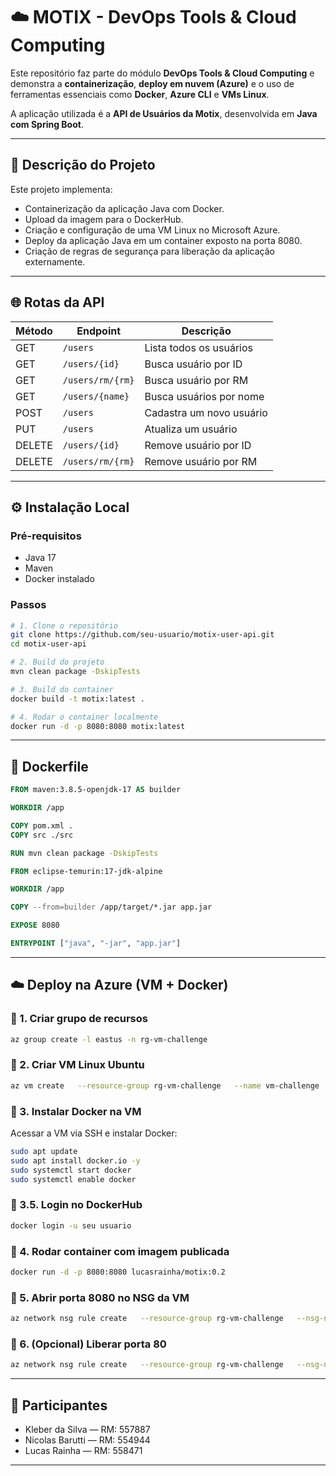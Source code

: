 # ☁️ MOTIX - DevOps Tools & Cloud Computing

Este repositório faz parte do módulo **DevOps Tools & Cloud Computing** e demonstra a **containerização**, **deploy em nuvem (Azure)** e o uso de ferramentas essenciais como **Docker**, **Azure CLI** e **VMs Linux**.

A aplicação utilizada é a **API de Usuários da Motix**, desenvolvida em **Java com Spring Boot**.

---

## 📌 Descrição do Projeto

Este projeto implementa:
- Containerização da aplicação Java com Docker.
- Upload da imagem para o DockerHub.
- Criação e configuração de uma VM Linux no Microsoft Azure.
- Deploy da aplicação Java em um container exposto na porta 8080.
- Criação de regras de segurança para liberação da aplicação externamente.

---

## 🌐 Rotas da API

| Método | Endpoint                      | Descrição                       |
|--------|-------------------------------|----------------------------------|
| GET    | `/users`                      | Lista todos os usuários          |
| GET    | `/users/{id}`                 | Busca usuário por ID             |
| GET    | `/users/rm/{rm}`              | Busca usuário por RM             |
| GET    | `/users/{name}`               | Busca usuários por nome          |
| POST   | `/users`                      | Cadastra um novo usuário         |
| PUT    | `/users`                      | Atualiza um usuário              |
| DELETE | `/users/{id}`                 | Remove usuário por ID            |
| DELETE | `/users/rm/{rm}`              | Remove usuário por RM            |

---

## ⚙️ Instalação Local

### Pré-requisitos

- Java 17
- Maven
- Docker instalado

### Passos

```bash
# 1. Clone o repositório
git clone https://github.com/seu-usuario/motix-user-api.git
cd motix-user-api

# 2. Build do projeto
mvn clean package -DskipTests

# 3. Build do container
docker build -t motix:latest .

# 4. Rodar o container localmente
docker run -d -p 8080:8080 motix:latest
```

---

## 🐳 Dockerfile

```Dockerfile
FROM maven:3.8.5-openjdk-17 AS builder

WORKDIR /app

COPY pom.xml .
COPY src ./src

RUN mvn clean package -DskipTests

FROM eclipse-temurin:17-jdk-alpine

WORKDIR /app

COPY --from=builder /app/target/*.jar app.jar

EXPOSE 8080

ENTRYPOINT ["java", "-jar", "app.jar"]
```

---

## ☁️ Deploy na Azure (VM + Docker)

### 🔷 1. Criar grupo de recursos
```bash
az group create -l eastus -n rg-vm-challenge
```

### 🔷 2. Criar VM Linux Ubuntu
```bash
az vm create   --resource-group rg-vm-challenge   --name vm-challenge   --image Canonical:ubuntu-24_04-lts:minimal:24.04.202505020   --size Standard_B2s   --admin-username admin_fiap   --admin-password admin_fiap@123
```

### 🔷 3. Instalar Docker na VM
Acessar a VM via SSH e instalar Docker:
```bash
sudo apt update
sudo apt install docker.io -y
sudo systemctl start docker
sudo systemctl enable docker
```

### 🔷 3.5. Login no DockerHub
```bash
docker login -u seu usuario
```

### 🔷 4. Rodar container com imagem publicada
```bash
docker run -d -p 8080:8080 lucasrainha/motix:0.2
```

### 🔷 5. Abrir porta 8080 no NSG da VM
```bash
az network nsg rule create   --resource-group rg-vm-challenge   --nsg-name vm-challengeNSG   --name port_8080   --protocol tcp   --priority 1010   --destination-port-range 8080
```

### 🔷 6. (Opcional) Liberar porta 80
```bash
az network nsg rule create   --resource-group rg-vm-challenge   --nsg-name vm-challengeNSG   --name port_80   --protocol tcp   --priority 1020   --destination-port-range 80
```

---

## 👥 Participantes

- Kleber da Silva — RM: 557887  
- Nicolas Barutti — RM: 554944  
- Lucas Rainha — RM: 558471

---

